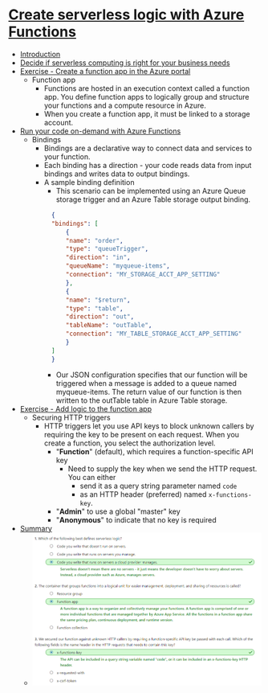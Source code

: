 # [Create serverless logic with Azure Functions](https://docs.microsoft.com/en-au/learn/modules/create-serverless-logic-with-azure-functions/index)
- [Introduction](https://docs.microsoft.com/en-au/learn/modules/create-serverless-logic-with-azure-functions/1-introduction)
- [Decide if serverless computing is right for your business needs](https://docs.microsoft.com/en-au/learn/modules/create-serverless-logic-with-azure-functions/2-decide-if-serverless-computing-is-right-for-your-business-need)
- [Exercise - Create a function app in the Azure portal](https://docs.microsoft.com/en-au/learn/modules/create-serverless-logic-with-azure-functions/3-create-an-azure-functions-app-in-the-azure-portal)
  - Function app
    - Functions are hosted in an execution context called a function app. You define function apps to logically group and structure your functions and a compute resource in Azure.
    - When you create a function app, it must be linked to a storage account.
- [Run your code on-demand with Azure Functions](https://docs.microsoft.com/en-au/learn/modules/create-serverless-logic-with-azure-functions/4-creating-and-executing-an-azure-function)
  - Bindings
    - Bindings are a declarative way to connect data and services to your function.
    - Each binding has a direction - your code reads data from input bindings and writes data to output bindings.
    - A sample binding definition
      - This scenario can be implemented using an Azure Queue storage trigger and an Azure Table storage output binding.
      ```json
        {
        "bindings": [
            {
            "name": "order",
            "type": "queueTrigger",
            "direction": "in",
            "queueName": "myqueue-items",
            "connection": "MY_STORAGE_ACCT_APP_SETTING"
            },
            {
            "name": "$return",
            "type": "table",
            "direction": "out",
            "tableName": "outTable",
            "connection": "MY_TABLE_STORAGE_ACCT_APP_SETTING"
            }
        ]
        }
      ```
      - Our JSON configuration specifies that our function will be triggered when a message is added to a queue named myqueue-items. The return value of our function is then written to the outTable table in Azure Table storage.
- [Exercise - Add logic to the function app](https://docs.microsoft.com/en-au/learn/modules/create-serverless-logic-with-azure-functions/5-add-logic-to-the-function-app)
  - Securing HTTP triggers
    - HTTP triggers let you use API keys to block unknown callers by requiring the key to be present on each request. When you create a function, you select the authorization level. 
      - "**Function**" (default), which requires a function-specific API key
        - Need to supply the key when we send the HTTP request. You can either
          - send it as a query string parameter named `code`
          - as an HTTP header (preferred) named `x-functions-key`.
      - "**Admin**" to use a global "master" key
      - "**Anonymous**" to indicate that no key is required
- [Summary](https://docs.microsoft.com/en-au/learn/modules/create-serverless-logic-with-azure-functions/6-summary)
  - ![](2019-11-17-21-04-28.png)

